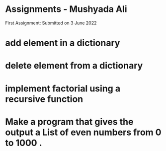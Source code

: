 # Assignments - Mushyada Ali

First Assignment: Submitted on 3 June 2022
# add element in a dictionary
# delete element from a dictionary
# implement factorial using a recursive function
# Make a program that gives the output a List of even numbers from 0 to 1000 .
